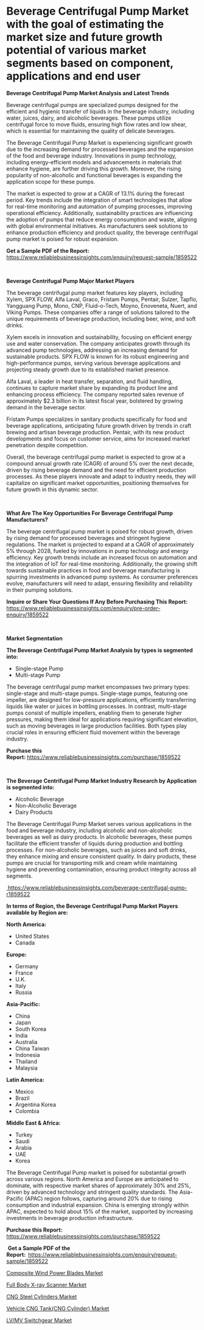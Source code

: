 <p><h1>Beverage Centrifugal Pump Market with the goal of estimating the market size and future growth potential of various market segments based on component, applications and end user</h1></p><p><strong>Beverage Centrifugal Pump Market Analysis and Latest Trends</strong></p>
<p><p>Beverage centrifugal pumps are specialized pumps designed for the efficient and hygienic transfer of liquids in the beverage industry, including water, juices, dairy, and alcoholic beverages. These pumps utilize centrifugal force to move fluids, ensuring high flow rates and low shear, which is essential for maintaining the quality of delicate beverages.</p><p>The Beverage Centrifugal Pump Market is experiencing significant growth due to the increasing demand for processed beverages and the expansion of the food and beverage industry. Innovations in pump technology, including energy-efficient models and advancements in materials that enhance hygiene, are further driving this growth. Moreover, the rising popularity of non-alcoholic and functional beverages is expanding the application scope for these pumps.</p><p>The market is expected to grow at a CAGR of 13.1% during the forecast period. Key trends include the integration of smart technologies that allow for real-time monitoring and automation of pumping processes, improving operational efficiency. Additionally, sustainability practices are influencing the adoption of pumps that reduce energy consumption and waste, aligning with global environmental initiatives. As manufacturers seek solutions to enhance production efficiency and product quality, the beverage centrifugal pump market is poised for robust expansion.</p></p>
<p><strong>Get a Sample PDF of the Report:&nbsp;</strong> <a href="https://www.reliablebusinessinsights.com/enquiry/request-sample/1859522?utm_campaign=60&utm_medium=2&utm_source=Github&utm_content=ia&utm_term=12042025&utm_id=beverage-centrifugal-pump">https://www.reliablebusinessinsights.com/enquiry/request-sample/1859522</a></p>
<p>&nbsp;</p>
<p><strong>Beverage Centrifugal Pump Major Market Players</strong></p>
<p><p>The beverage centrifugal pump market features key players, including Xylem, SPX FLOW, Alfa Laval, Graco, Fristam Pumps, Pentair, Sulzer, Tapflo, Yangguang Pump, Mono, CNP, Fluid-o-Tech, Moyno, Enoveneta, Nuert, and Viking Pumps. These companies offer a range of solutions tailored to the unique requirements of beverage production, including beer, wine, and soft drinks.</p><p>Xylem excels in innovation and sustainability, focusing on efficient energy use and water conservation. The company anticipates growth through its advanced pump technologies, addressing an increasing demand for sustainable products. SPX FLOW is known for its robust engineering and high-performance pumps, serving various beverage applications and projecting steady growth due to its established market presence.</p><p>Alfa Laval, a leader in heat transfer, separation, and fluid handling, continues to capture market share by expanding its product line and enhancing process efficiency. The company reported sales revenue of approximately $2.3 billion in its latest fiscal year, bolstered by growing demand in the beverage sector.</p><p>Fristam Pumps specializes in sanitary products specifically for food and beverage applications, anticipating future growth driven by trends in craft brewing and artisan beverage production. Pentair, with its new product developments and focus on customer service, aims for increased market penetration despite competition.</p><p>Overall, the beverage centrifugal pump market is expected to grow at a compound annual growth rate (CAGR) of around 5% over the next decade, driven by rising beverage demand and the need for efficient production processes. As these players innovate and adapt to industry needs, they will capitalize on significant market opportunities, positioning themselves for future growth in this dynamic sector.</p></p>
<p>&nbsp;</p>
<p><strong>What Are The Key Opportunities For Beverage Centrifugal Pump Manufacturers?</strong></p>
<p><p>The beverage centrifugal pump market is poised for robust growth, driven by rising demand for processed beverages and stringent hygiene regulations. The market is projected to expand at a CAGR of approximately 5% through 2028, fueled by innovations in pump technology and energy efficiency. Key growth trends include an increased focus on automation and the integration of IoT for real-time monitoring. Additionally, the growing shift towards sustainable practices in food and beverage manufacturing is spurring investments in advanced pump systems. As consumer preferences evolve, manufacturers will need to adapt, ensuring flexibility and reliability in their pumping solutions.</p></p>
<p><strong>Inquire or Share Your Questions If Any Before Purchasing This Report:</strong> <a href="https://www.reliablebusinessinsights.com/enquiry/pre-order-enquiry/1859522?utm_campaign=60&utm_medium=2&utm_source=Github&utm_content=ia&utm_term=12042025&utm_id=beverage-centrifugal-pump">https://www.reliablebusinessinsights.com/enquiry/pre-order-enquiry/1859522</a></p>
<p>&nbsp;</p>
<p><strong>Market Segmentation</strong></p>
<p><strong>The Beverage Centrifugal Pump Market Analysis by types is segmented into:</strong></p>
<p><ul><li>Single-stage Pump</li><li>Multi-stage Pump</li></ul></p>
<p><p>The beverage centrifugal pump market encompasses two primary types: single-stage and multi-stage pumps. Single-stage pumps, featuring one impeller, are designed for low-pressure applications, efficiently transferring liquids like water or juices in bottling processes. In contrast, multi-stage pumps consist of multiple impellers, enabling them to generate higher pressures, making them ideal for applications requiring significant elevation, such as moving beverages in large production facilities. Both types play crucial roles in ensuring efficient fluid movement within the beverage industry.</p></p>
<p><strong>Purchase this Report:&nbsp;</strong><a href="https://www.reliablebusinessinsights.com/purchase/1859522?utm_campaign=60&utm_medium=2&utm_source=Github&utm_content=ia&utm_term=12042025&utm_id=beverage-centrifugal-pump">https://www.reliablebusinessinsights.com/purchase/1859522</a></p>
<p>&nbsp;</p>
<p><strong>The Beverage Centrifugal Pump Market Industry Research by Application is segmented into:</strong></p>
<p><ul><li>Alcoholic Beverage</li><li>Non-Alcoholic Beverage</li><li>Dairy Products</li></ul></p>
<p><p>The Beverage Centrifugal Pump Market serves various applications in the food and beverage industry, including alcoholic and non-alcoholic beverages as well as dairy products. In alcoholic beverages, these pumps facilitate the efficient transfer of liquids during production and bottling processes. For non-alcoholic beverages, such as juices and soft drinks, they enhance mixing and ensure consistent quality. In dairy products, these pumps are crucial for transporting milk and cream while maintaining hygiene and preventing contamination, ensuring product integrity across all segments.</p></p>
<p><a href="https://www.reliablebusinessinsights.com/beverage-centrifugal-pump-r1859522?utm_campaign=60&utm_medium=2&utm_source=Github&utm_content=ia&utm_term=12042025&utm_id=beverage-centrifugal-pump">&nbsp;https://www.reliablebusinessinsights.com/beverage-centrifugal-pump-r1859522</a></p>
<p><strong>In terms of Region, the Beverage Centrifugal Pump Market Players available by Region are:</strong></p>
<p>
    <p> <strong> North America: </strong>
        <ul>
            <li>United States</li>
            <li>Canada</li>
        </ul>
        </p> 
    <p> <strong> Europe: </strong>
        <ul>
            <li>Germany</li>
            <li>France</li>
            <li>U.K.</li>
            <li>Italy</li>
            <li>Russia</li>
        </ul>
        </p> 
    <p> <strong> Asia-Pacific: </strong>
        <ul>
            <li>China</li>
            <li>Japan</li>
            <li>South Korea</li>
            <li>India</li>
            <li>Australia</li>
            <li>China Taiwan</li>
            <li>Indonesia</li>
            <li>Thailand</li>
            <li>Malaysia</li>
        </ul>
        </p> 
    <p> <strong> Latin America: </strong>
        <ul>
            <li>Mexico</li>
            <li>Brazil</li>
            <li>Argentina Korea</li>
            <li>Colombia</li>
        </ul>
        </p> 
    <p> <strong> Middle East & Africa: </strong>
        <ul>
            <li>Turkey</li>
            <li>Saudi</li>
            <li>Arabia</li>
            <li>UAE</li>
            <li>Korea</li>
        </ul>
    </p>
    </p>
<p><p>The Beverage Centrifugal Pump market is poised for substantial growth across various regions. North America and Europe are anticipated to dominate, with respective market shares of approximately 30% and 25%, driven by advanced technology and stringent quality standards. The Asia-Pacific (APAC) region follows, capturing around 20% due to rising consumption and industrial expansion. China is emerging strongly within APAC, expected to hold about 15% of the market, supported by increasing investments in beverage production infrastructure.</p></p>
<p><strong>Purchase this Report: </strong><a href="https://www.reliablebusinessinsights.com/purchase/1859522?utm_campaign=60&utm_medium=2&utm_source=Github&utm_content=ia&utm_term=12042025&utm_id=beverage-centrifugal-pump">https://www.reliablebusinessinsights.com/purchase/1859522</a></p>
<p>&nbsp;<strong>Get a Sample PDF of the Report:&nbsp;&nbsp;</strong><a href="https://www.reliablebusinessinsights.com/enquiry/request-sample/1859522?utm_campaign=60&utm_medium=2&utm_source=Github&utm_content=ia&utm_term=12042025&utm_id=beverage-centrifugal-pump">https://www.reliablebusinessinsights.com/enquiry/request-sample/1859522</a></p>
<p><strong></strong></p>
<p><p><a href="https://github.com/alrogikrosa/Market-Research-Report-List-1/blob/main/composite-wind-power-blades-market.md?utm_campaign=60&utm_medium=2&utm_source=Github&utm_content=ia&utm_term=12042025&utm_id=beverage-centrifugal-pump">Composite Wind Power Blades Market</a></p><p><a href="https://github.com/puhakhommabh/Market-Research-Report-List-1/blob/main/full-body-x-ray-scanner-market.md?utm_campaign=60&utm_medium=2&utm_source=Github&utm_content=ia&utm_term=12042025&utm_id=beverage-centrifugal-pump">Full Body X-ray Scanner Market</a></p><p><a href="https://github.com/borknyberg/Market-Research-Report-List-1/blob/main/cng-steel-cylinders-market.md?utm_campaign=60&utm_medium=2&utm_source=Github&utm_content=ia&utm_term=12042025&utm_id=beverage-centrifugal-pump">CNG Steel Cylinders Market</a></p><p><a href="https://github.com/coricnzati/Market-Research-Report-List-1/blob/main/vehicle-cng-tankcng-cylinder-market.md?utm_campaign=60&utm_medium=2&utm_source=Github&utm_content=ia&utm_term=12042025&utm_id=beverage-centrifugal-pump">Vehicle CNG Tank(CNG Cylinder) Market</a></p><p><a href="https://github.com/mynaoanes/Market-Research-Report-List-1/blob/main/lvmv-switchgear-market.md?utm_campaign=60&utm_medium=2&utm_source=Github&utm_content=ia&utm_term=12042025&utm_id=beverage-centrifugal-pump">LV/MV Switchgear Market</a></p></p>